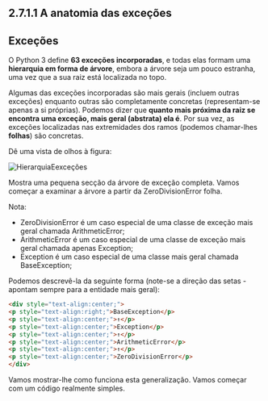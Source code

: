 ## 2.7.1.1 A anatomia das exceções

## Exceções

O Python 3 define **63 exceções incorporadas**, e todas elas formam uma **hierarquia em forma de árvore**, embora a árvore seja um pouco estranha, uma vez que a sua raiz está localizada no topo.  

Algumas das exceções incorporadas são mais gerais (incluem outras exceções) enquanto outras são completamente concretas (representam-se apenas a si próprias). Podemos dizer que **quanto mais próxima da raiz se encontra uma exceção, mais geral (abstrata) ela é**. Por sua vez, as exceções localizadas nas extremidades dos ramos (podemos chamar-lhes **folhas**) são concretas.

Dê uma vista de olhos à figura:

![HierarquiaEexceções](../Imagens/HierarquiaEexcecoes.jpg)

Mostra uma pequena secção da árvore de exceção completa. Vamos começar a examinar a árvore a partir da ZeroDivisionError folha.

Nota:

* ZeroDivisionError é um caso especial de uma classe de exceção mais geral chamada ArithmeticError;
* ArithmeticError é um caso especial de uma classe de exceção mais geral chamada apenas Exception;
* Exception é um caso especial de uma classe mais geral chamada BaseException;

Podemos descrevê-la da seguinte forma (note-se a direção das setas - apontam sempre para a entidade mais geral):

```html
<div style="text-align:center;">
<p style="text-align:right;">BaseException</p>
<p style="text-align:center;">↑</p>
<p style="text-align:center;">Exception</p>
<p style="text-align:center;">↑</p>
<p style="text-align:center;">ArithmeticError</p>
<p style="text-align:center;">↑</p>
<p style="text-align:center;">ZeroDivisionError</p>
</div>
```
Vamos mostrar-lhe como funciona esta generalização. Vamos começar com um código realmente simples.